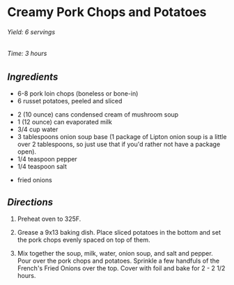 # Creamy Pork Chops and Potatoes

######  Yield: 6 servings
######  Time:  3 hours

##  *Ingredients*
- 6-8 pork loin chops (boneless or bone-in)
- 6 russet potatoes, peeled and sliced
<!--  -->
- 2 (10 ounce) cans condensed cream of mushroom soup
- 1 (12 ounce) can evaporated milk
- 3/4 cup water
- 3 tablespoons onion soup base (1 package of Lipton onion soup is a little over 2 tablespoons, so just use that if you'd rather not have a package open).
- 1/4 teaspoon pepper
- 1/4 teaspoon salt
<!--  -->
- fried onions

##  *Directions*
1. Preheat oven to 325F.

2. Grease a 9x13 baking dish. Place sliced potatoes in the bottom and set the pork chops evenly spaced on top of them.

3. Mix together the soup, milk, water, onion soup, and salt and pepper. Pour over the pork chops and potatoes. Sprinkle a few handfuls of the French's Fried Onions over the top. Cover with foil and bake for 2 - 2 1/2 hours.